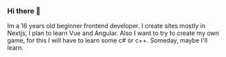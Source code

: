 ### Hi there 👋
Im a 16 years old beginner frontend developer. I create sites mostly in Nextjs, I plan to learn Vue and Angular. Also I want to try to create my own game, for this I will have to learn some c# or c++. Someday, maybe I'll learn.

<!--
**NineSirius/ninesirius** is a ✨ _special_ ✨ repository because its `README.md` (this file) appears on your GitHub profile.

Here are some ideas to get you started:

- 🔭 I’m currently working on ...
- 🌱 I’m currently learning ...
- 👯 I’m looking to collaborate on ...
- 🤔 I’m looking for help with ...
- 💬 Ask me about ...
- 📫 How to reach me: ...
- 😄 Pronouns: ...
- ⚡ Fun fact: ...
-->
